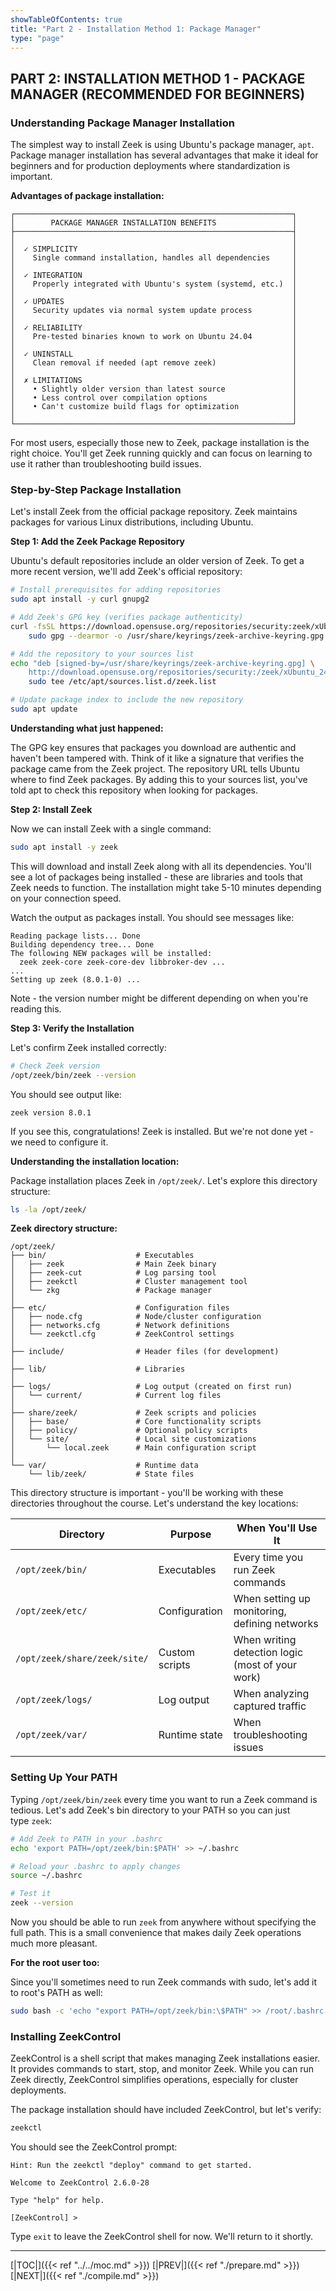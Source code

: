 ```yaml
---
showTableOfContents: true
title: "Part 2 - Installation Method 1: Package Manager"
type: "page"
---
```




## **PART 2: INSTALLATION METHOD 1 - PACKAGE MANAGER (RECOMMENDED FOR BEGINNERS)**

### **Understanding Package Manager Installation**

The simplest way to install Zeek is using Ubuntu's package manager, `apt`. Package manager installation has several advantages that make it ideal for beginners and for production deployments where standardization is important.

**Advantages of package installation:**

```
┌──────────────────────────────────────────────────────────────┐
│        PACKAGE MANAGER INSTALLATION BENEFITS                 │
├──────────────────────────────────────────────────────────────┤
│                                                              │
│  ✓ SIMPLICITY                                                │
│    Single command installation, handles all dependencies     │
│                                                              │
│  ✓ INTEGRATION                                               │
│    Properly integrated with Ubuntu's system (systemd, etc.)  │
│                                                              │
│  ✓ UPDATES                                                   │
│    Security updates via normal system update process         │
│                                                              │
│  ✓ RELIABILITY                                               │
│    Pre-tested binaries known to work on Ubuntu 24.04         │
│                                                              │
│  ✓ UNINSTALL                                                 │
│    Clean removal if needed (apt remove zeek)                 │
│                                                              │
│  ✗ LIMITATIONS                                               │
│    • Slightly older version than latest source               │
│    • Less control over compilation options                   │
│    • Can't customize build flags for optimization            │
│                                                              │
└──────────────────────────────────────────────────────────────┘
```

For most users, especially those new to Zeek, package installation is the right choice. You'll get Zeek running quickly and can focus on learning to use it rather than troubleshooting build issues.

### **Step-by-Step Package Installation**

Let's install Zeek from the official package repository. Zeek maintains packages for various Linux distributions, including Ubuntu.

**Step 1: Add the Zeek Package Repository**

Ubuntu's default repositories include an older version of Zeek. To get a more recent version, we'll add Zeek's official repository:

```bash
# Install prerequisites for adding repositories
sudo apt install -y curl gnupg2

# Add Zeek's GPG key (verifies package authenticity)
curl -fsSL https://download.opensuse.org/repositories/security:zeek/xUbuntu_24.04/Release.key | \
    sudo gpg --dearmor -o /usr/share/keyrings/zeek-archive-keyring.gpg

# Add the repository to your sources list
echo "deb [signed-by=/usr/share/keyrings/zeek-archive-keyring.gpg] \
    http://download.opensuse.org/repositories/security:/zeek/xUbuntu_24.04/ /" | \
    sudo tee /etc/apt/sources.list.d/zeek.list

# Update package index to include the new repository
sudo apt update
```

**Understanding what just happened:**

The GPG key ensures that packages you download are authentic and haven't been tampered with. Think of it like a signature that verifies the package came from the Zeek project. The repository URL tells Ubuntu where to find Zeek packages. By adding this to your sources list, you've told apt to check this repository when looking for packages.

**Step 2: Install Zeek**

Now we can install Zeek with a single command:

```bash
sudo apt install -y zeek
```

This will download and install Zeek along with all its dependencies. You'll see a lot of packages being installed - these are libraries and tools that Zeek needs to function. The installation might take 5-10 minutes depending on your connection speed.

Watch the output as packages install. You should see messages like:

```
Reading package lists... Done
Building dependency tree... Done
The following NEW packages will be installed:
  zeek zeek-core zeek-core-dev libbroker-dev ...
...
Setting up zeek (8.0.1-0) ...
```

Note - the version number might be different depending on when you're reading this.

**Step 3: Verify the Installation**

Let's confirm Zeek installed correctly:

```bash
# Check Zeek version
/opt/zeek/bin/zeek --version
```

You should see output like:

```
zeek version 8.0.1
```

If you see this, congratulations! Zeek is installed. But we're not done yet - we need to configure it.

**Understanding the installation location:**

Package installation places Zeek in `/opt/zeek/`. Let's explore this directory structure:

```bash
ls -la /opt/zeek/
```





**Zeek directory structure:**

```
/opt/zeek/
├── bin/                    # Executables
│   ├── zeek                # Main Zeek binary
│   ├── zeek-cut            # Log parsing tool
│   ├── zeekctl             # Cluster management tool
│   └── zkg                 # Package manager
│
├── etc/                    # Configuration files
│   ├── node.cfg            # Node/cluster configuration
│   ├── networks.cfg        # Network definitions
│   └── zeekctl.cfg         # ZeekControl settings
│
├── include/                # Header files (for development)
│
├── lib/                    # Libraries
│
├── logs/                   # Log output (created on first run)
│   └── current/            # Current log files
│
├── share/zeek/             # Zeek scripts and policies
│   ├── base/               # Core functionality scripts
│   ├── policy/             # Optional policy scripts
│   └── site/               # Local site customizations
│       └── local.zeek      # Main configuration script
│
└── var/                    # Runtime data
    └── lib/zeek/           # State files

```

This directory structure is important - you'll be working with these directories throughout the course. Let's understand the key locations:

| Directory                    | Purpose        | When You'll Use It                               |
| ---------------------------- | -------------- | ------------------------------------------------ |
| `/opt/zeek/bin/`             | Executables    | Every time you run Zeek commands                 |
| `/opt/zeek/etc/`             | Configuration  | When setting up monitoring, defining networks    |
| `/opt/zeek/share/zeek/site/` | Custom scripts | When writing detection logic (most of your work) |
| `/opt/zeek/logs/`            | Log output     | When analyzing captured traffic                  |
| `/opt/zeek/var/`             | Runtime state  | When troubleshooting issues                      |

### **Setting Up Your PATH**

Typing `/opt/zeek/bin/zeek` every time you want to run a Zeek command is tedious. Let's add Zeek's bin directory to your PATH so you can just type `zeek`:

```bash
# Add Zeek to PATH in your .bashrc
echo 'export PATH=/opt/zeek/bin:$PATH' >> ~/.bashrc

# Reload your .bashrc to apply changes
source ~/.bashrc

# Test it
zeek --version
```

Now you should be able to run `zeek` from anywhere without specifying the full path. This is a small convenience that makes daily Zeek operations much more pleasant.

**For the root user too:**

Since you'll sometimes need to run Zeek commands with sudo, let's add it to root's PATH as well:

```bash
sudo bash -c 'echo "export PATH=/opt/zeek/bin:\$PATH" >> /root/.bashrc'
```

### **Installing ZeekControl**

ZeekControl is a shell script that makes managing Zeek installations easier. It provides commands to start, stop, and monitor Zeek. While you can run Zeek directly, ZeekControl simplifies operations, especially for cluster deployments.

The package installation should have included ZeekControl, but let's verify:

```bash
zeekctl
```

You should see the ZeekControl prompt:

```
Hint: Run the zeekctl "deploy" command to get started.

Welcome to ZeekControl 2.6.0-28

Type "help" for help.

[ZeekControl] >
```

Type `exit` to leave the ZeekControl shell for now. We'll return to it shortly.




---
[|TOC|]({{< ref "../../moc.md" >}})
[|PREV|]({{< ref "./prepare.md" >}})
[|NEXT|]({{< ref "./compile.md" >}})

